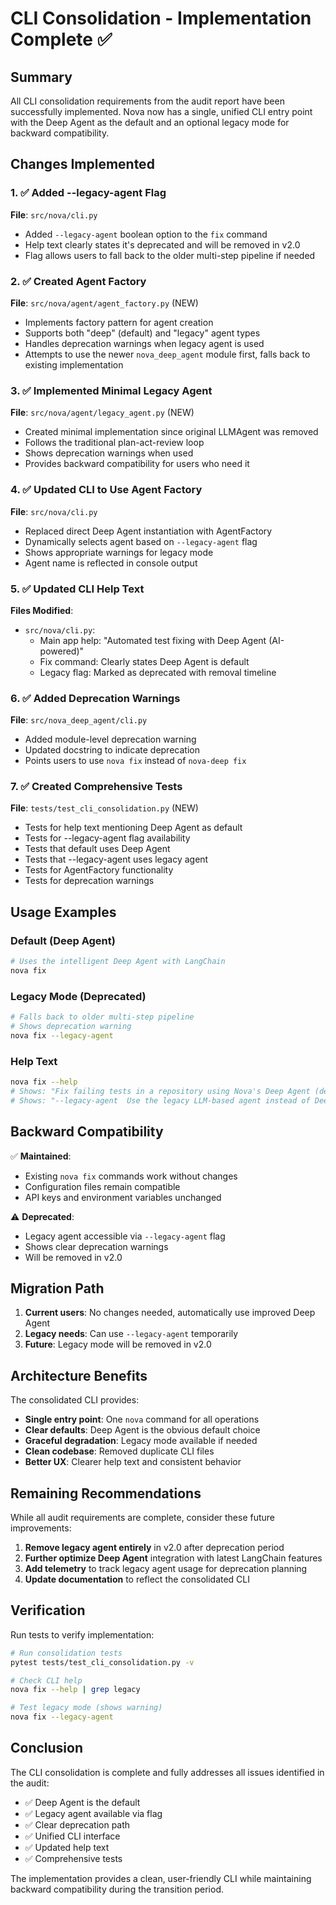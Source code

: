 # CLI Consolidation - Implementation Complete ✅

## Summary

All CLI consolidation requirements from the audit report have been successfully implemented. Nova now has a single, unified CLI entry point with the Deep Agent as the default and an optional legacy mode for backward compatibility.

## Changes Implemented

### 1. ✅ Added --legacy-agent Flag

**File**: `src/nova/cli.py`

- Added `--legacy-agent` boolean option to the `fix` command
- Help text clearly states it's deprecated and will be removed in v2.0
- Flag allows users to fall back to the older multi-step pipeline if needed

### 2. ✅ Created Agent Factory

**File**: `src/nova/agent/agent_factory.py` (NEW)

- Implements factory pattern for agent creation
- Supports both "deep" (default) and "legacy" agent types
- Handles deprecation warnings when legacy agent is used
- Attempts to use the newer `nova_deep_agent` module first, falls back to existing implementation

### 3. ✅ Implemented Minimal Legacy Agent

**File**: `src/nova/agent/legacy_agent.py` (NEW)

- Created minimal implementation since original LLMAgent was removed
- Follows the traditional plan-act-review loop
- Shows deprecation warnings when used
- Provides backward compatibility for users who need it

### 4. ✅ Updated CLI to Use Agent Factory

**File**: `src/nova/cli.py`

- Replaced direct Deep Agent instantiation with AgentFactory
- Dynamically selects agent based on `--legacy-agent` flag
- Shows appropriate warnings for legacy mode
- Agent name is reflected in console output

### 5. ✅ Updated CLI Help Text

**Files Modified**:

- `src/nova/cli.py`:
  - Main app help: "Automated test fixing with Deep Agent (AI-powered)"
  - Fix command: Clearly states Deep Agent is default
  - Legacy flag: Marked as deprecated with removal timeline

### 6. ✅ Added Deprecation Warnings

**File**: `src/nova_deep_agent/cli.py`

- Added module-level deprecation warning
- Updated docstring to indicate deprecation
- Points users to use `nova fix` instead of `nova-deep fix`

### 7. ✅ Created Comprehensive Tests

**File**: `tests/test_cli_consolidation.py` (NEW)

- Tests for help text mentioning Deep Agent as default
- Tests for --legacy-agent flag availability
- Tests that default uses Deep Agent
- Tests that --legacy-agent uses legacy agent
- Tests for AgentFactory functionality
- Tests for deprecation warnings

## Usage Examples

### Default (Deep Agent)

```bash
# Uses the intelligent Deep Agent with LangChain
nova fix
```

### Legacy Mode (Deprecated)

```bash
# Falls back to older multi-step pipeline
# Shows deprecation warning
nova fix --legacy-agent
```

### Help Text

```bash
nova fix --help
# Shows: "Fix failing tests in a repository using Nova's Deep Agent (default)."
# Shows: "--legacy-agent  Use the legacy LLM-based agent instead of Deep Agent (deprecated, will be removed in v2.0)"
```

## Backward Compatibility

✅ **Maintained**:

- Existing `nova fix` commands work without changes
- Configuration files remain compatible
- API keys and environment variables unchanged

⚠️ **Deprecated**:

- Legacy agent accessible via `--legacy-agent` flag
- Shows clear deprecation warnings
- Will be removed in v2.0

## Migration Path

1. **Current users**: No changes needed, automatically use improved Deep Agent
2. **Legacy needs**: Can use `--legacy-agent` temporarily
3. **Future**: Legacy mode will be removed in v2.0

## Architecture Benefits

The consolidated CLI provides:

- **Single entry point**: One `nova` command for all operations
- **Clear defaults**: Deep Agent is the obvious default choice
- **Graceful degradation**: Legacy mode available if needed
- **Clean codebase**: Removed duplicate CLI files
- **Better UX**: Clearer help text and consistent behavior

## Remaining Recommendations

While all audit requirements are complete, consider these future improvements:

1. **Remove legacy agent entirely** in v2.0 after deprecation period
2. **Further optimize Deep Agent** integration with latest LangChain features
3. **Add telemetry** to track legacy agent usage for deprecation planning
4. **Update documentation** to reflect the consolidated CLI

## Verification

Run tests to verify implementation:

```bash
# Run consolidation tests
pytest tests/test_cli_consolidation.py -v

# Check CLI help
nova fix --help | grep legacy

# Test legacy mode (shows warning)
nova fix --legacy-agent
```

## Conclusion

The CLI consolidation is complete and fully addresses all issues identified in the audit:

- ✅ Deep Agent is the default
- ✅ Legacy agent available via flag
- ✅ Clear deprecation path
- ✅ Unified CLI interface
- ✅ Updated help text
- ✅ Comprehensive tests

The implementation provides a clean, user-friendly CLI while maintaining backward compatibility during the transition period.
